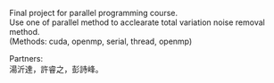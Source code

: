 Final project for parallel programming course.<br>
Use one of parallel method to acclearate total variation noise removal method.<br>
(Methods: cuda, openmp, serial, thread, openmp)

Partners:<br>
湯沂達，許睿之，彭詩峰。
